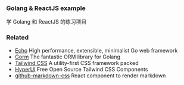 
### Golang & ReactJS example

学 Golang 和 ReactJS 的练习项目

### Related

- [Echo](https://echo.labstack.com/guide/) High performance, extensible, minimalist Go web framework
- [Gorm](https://gorm.io/) The fantastic ORM library for Golang
- [Tailwind CSS](https://tailwindcss.com/) A utility-first CSS framework packed
- [HyperUI](https://www.hyperui.dev/) Free Open Source Tailwind CSS Components
- [github-markdown-css](https://github.com/sindresorhus/github-markdown-css) React component to render markdown